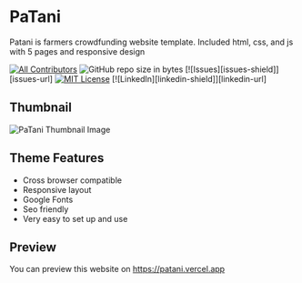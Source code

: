 # PaTani
Patani is farmers crowdfunding website template. Included html, css, and js with 5 pages and responsive design

<!-- PROJECT SHIELDS -->
<!--
*** I'm using markdown "reference style" links for readability.
*** Reference links are enclosed in brackets [ ] instead of parentheses ( ).
*** See the bottom of this document for the declaration of the reference variables
*** for contributors-url, forks-url, etc. This is an optional, concise syntax you may use.
*** https://www.markdownguide.org/basic-syntax/#reference-style-links
-->
[![All Contributors](https://img.shields.io/badge/all_contributors-1-green.svg?style=for-the-badge)](#contributors-)
![GitHub repo size in bytes](https://img.shields.io/github/repo-size/badges/shields.svg?style=for-the-badge)
[![Issues][issues-shield]][issues-url]
[![MIT License](https://img.shields.io/github/license/jfalih/patani?label=license&style=for-the-badge)](LICENSE)
[![LinkedIn][linkedin-shield]][linkedin-url]


## Thumbnail
![PaTani Thumbnail Image](https://i.ibb.co/B29FXth/Instagram-story-1.png)
## Theme Features
-   Cross browser compatible
-   Responsive layout
-   Google Fonts
-   Seo friendly
-   Very easy to set up and use
## Preview
You can preview this website on https://patani.vercel.app
